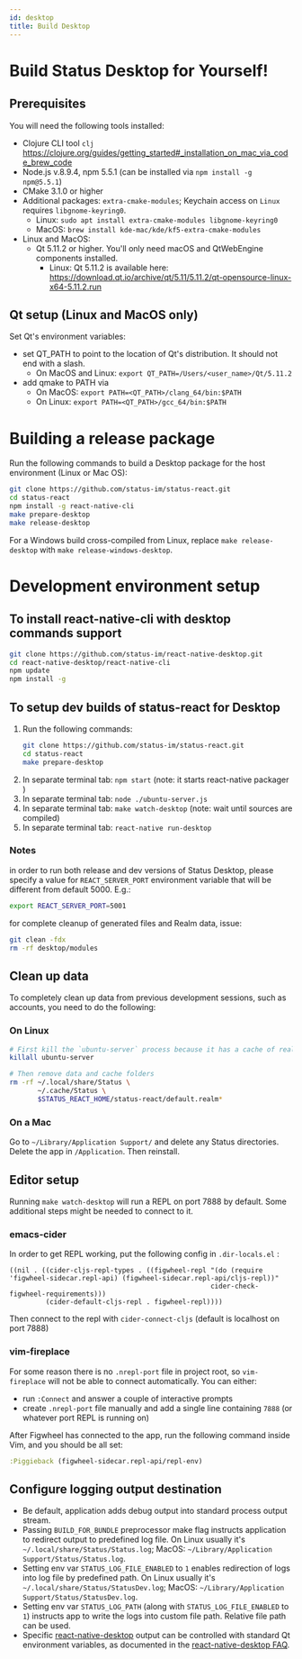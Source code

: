 ```yaml
---
id: desktop
title: Build Desktop
---
```


# Build Status Desktop for Yourself!

## Prerequisites

You will need the following tools installed:
  - Clojure CLI tool `clj` https://clojure.org/guides/getting_started#_installation_on_mac_via_code_brew_code
  - Node.js v.8.9.4, npm 5.5.1 (can be installed via `npm install -g npm@5.5.1`)
  - CMake 3.1.0 or higher
  - Additional packages: `extra-cmake-modules`; Keychain access on `Linux` requires `libgnome-keyring0`.
    - Linux: `sudo apt install extra-cmake-modules libgnome-keyring0`
    - MacOS: `brew install kde-mac/kde/kf5-extra-cmake-modules`
  - Linux and MacOS:
    - Qt 5.11.2 or higher. You'll only need macOS and QtWebEngine components installed. 
      - Linux: Qt 5.11.2 is available here: https://download.qt.io/archive/qt/5.11/5.11.2/qt-opensource-linux-x64-5.11.2.run

## Qt setup (Linux and MacOS only)

Set Qt's environment variables: 
  - set QT_PATH to point to the location of Qt's distribution. It should not end with a slash.
	- On MacOS and Linux: `export QT_PATH=/Users/<user_name>/Qt/5.11.2`
  - add qmake to PATH via 
    - On MacOS: `export PATH=<QT_PATH>/clang_64/bin:$PATH`
    - On Linux: `export PATH=<QT_PATH>/gcc_64/bin:$PATH`

# Building a release package

Run the following commands to build a Desktop package for the host environment (Linux or Mac OS):

``` bash
git clone https://github.com/status-im/status-react.git
cd status-react
npm install -g react-native-cli
make prepare-desktop
make release-desktop
```

For a Windows build cross-compiled from Linux, replace `make release-desktop` with `make release-windows-desktop`.

# Development environment setup

## To install react-native-cli with desktop commands support

``` bash
git clone https://github.com/status-im/react-native-desktop.git
cd react-native-desktop/react-native-cli
npm update
npm install -g
```

## To setup dev builds of status-react for Desktop

1. Run the following commands:
    ``` bash
    git clone https://github.com/status-im/status-react.git
    cd status-react
    make prepare-desktop
    ```
1. In separate terminal tab: `npm start` (note: it starts react-native packager )
1. In separate terminal tab: `node ./ubuntu-server.js`
1. In separate terminal tab: `make watch-desktop` (note: wait until sources are compiled)
1. In separate terminal tab: `react-native run-desktop`

### Notes

in order to run both release and dev versions of Status Desktop, please specify a value for `REACT_SERVER_PORT` environment variable that will be different from default 5000. E.g.:

```bash
export REACT_SERVER_PORT=5001
```

for complete cleanup of generated files and Realm data, issue:

```bash
git clean -fdx
rm -rf desktop/modules
```

## Clean up data

To completely clean up data from previous development sessions, such as accounts, you need to do the following:

### On Linux

``` bash
# First kill the `ubuntu-server` process because it has a cache of realm db
killall ubuntu-server

# Then remove data and cache folders
rm -rf ~/.local/share/Status \
       ~/.cache/Status \
       $STATUS_REACT_HOME/status-react/default.realm*
```

### On a Mac

Go to `~/Library/Application Support/` and delete any Status directories. Delete the app in `/Application`. Then reinstall.

## Editor setup

Running `make watch-desktop` will run a REPL on port 7888 by default. Some additional steps might be needed to connect to it.

### emacs-cider

In order to get REPL working, put the following config in `.dir-locals.el` :

``` elisp
((nil . ((cider-cljs-repl-types . ((figwheel-repl "(do (require 'figwheel-sidecar.repl-api) (figwheel-sidecar.repl-api/cljs-repl))"
                                                  cider-check-figwheel-requirements)))
         (cider-default-cljs-repl . figwheel-repl))))
```

Then connect to the repl with `cider-connect-cljs` (default is localhost on port 7888)

### vim-fireplace

For some reason there is no `.nrepl-port` file in project root, so `vim-fireplace` will not be able to connect automatically. You can either:

- run `:Connect` and answer a couple of interactive prompts
- create `.nrepl-port` file manually and add a single line containing `7888` (or whatever port REPL is running on)

After Figwheel has connected to the app, run the following command inside Vim, and you should be all set:

``` clojure
:Piggieback (figwheel-sidecar.repl-api/repl-env)
```

## Configure logging output destination

- Be default, application adds debug output into standard process output stream.
- Passing `BUILD_FOR_BUNDLE` preprocessor make flag instructs application to redirect output to predefined log file. On Linux usually it's `~/.local/share/Status/Status.log`; MacOS: `~/Library/Application Support/Status/Status.log`.
- Setting env var `STATUS_LOG_FILE_ENABLED` to `1` enables redirection of logs into log file by predefined path. On Linux usually it's `~/.local/share/Status/StatusDev.log`; MacOS: `~/Library/Application Support/Status/StatusDev.log`.
- Setting env var `STATUS_LOG_PATH` (along with `STATUS_LOG_FILE_ENABLED` to `1`) instructs app to write the logs into custom file path. Relative file path can be used.
- Specific [react-native-desktop](https://github.com/status-im/react-native-desktop) output can be controlled with standard Qt environment variables, as documented in the [react-native-desktop FAQ](https://github.com/status-im/react-native-desktop/blob/master/docs/FAQ.md#how-do-i-control-qt-logging).

